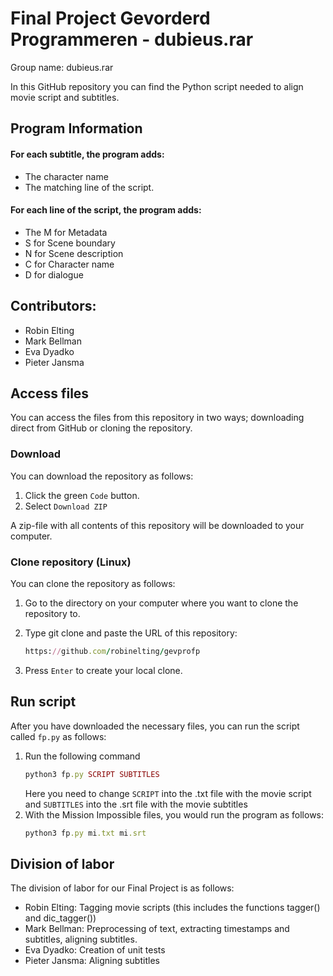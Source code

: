 # Final Project Gevorderd Programmeren - dubieus.rar
Group name: dubieus.rar

In this GitHub repository you can find the Python script needed to align movie script and subtitles.

## Program Information
#### For each subtitle, the program adds:
* The character name 
* The matching line of the script.

#### For each line of the script, the program adds:
* The M for Metadata
* S for Scene boundary
* N for Scene description
* C for Character name
* D for dialogue

## Contributors:

* Robin Elting
* Mark Bellman
* Eva Dyadko
* Pieter Jansma

## Access files
You can access the files from this repository in two ways; downloading direct from GitHub or cloning the repository.

### Download
You can download the repository as follows:
1. Click the green `Code` button.
2. Select `Download ZIP`

A zip-file with all contents of this repository will be downloaded to your computer.

### Clone repository (Linux)
You can clone the repository as follows:
1. Go to the directory on your computer where you want to clone the repository to.
2. Type git clone and paste the URL of this repository:
   
   ```ruby
   https://github.com/robinelting/gevprofp
   ```
3. Press `Enter` to create your local clone.

## Run script
After you have downloaded the necessary files, you can run the script called `fp.py` as follows:
1. Run the following command
   ```ruby
   python3 fp.py SCRIPT SUBTITLES
   ```
   Here you need to change `SCRIPT` into the .txt file with the movie script and `SUBTITLES` into the    .srt file with the movie subtitles
2. With the Mission Impossible files, you would run the program as follows:
   ```ruby
   python3 fp.py mi.txt mi.srt
   ```

## Division of labor
The division of labor for our Final Project is as follows:

* Robin Elting: Tagging movie scripts (this includes the functions tagger() and dic_tagger())
* Mark Bellman: Preprocessing of text, extracting timestamps and subtitles, aligning subtitles.
* Eva Dyadko: Creation of unit tests
* Pieter Jansma: Aligning subtitles

